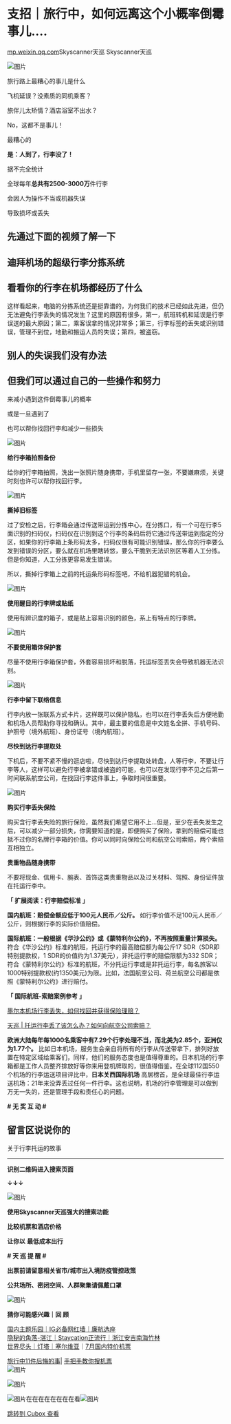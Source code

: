 支招｜旅行中，如何远离这个小概率倒霉事儿....
========================

[mp.weixin.qq.com](https://mp.weixin.qq.com/s?__biz=MjM5OTg2MjMxMg==&mid=2651389649&idx=1&sn=c91e70a3baef45d35150503cfbda1406&chksm=bcc957968bbede8064adc3b6c57a1c0dc6293fe3831741775272dda8ed1369ab94d183efd55c&mpshare=1&scene=24&srcid=0709iIhqhF7vEEoVWQSytLzC&sharer_sharetime=1594260362181&sharer_shareid=c86deeaa98ac86f272ae14b86bde90fd#rd)Skyscanner天巡 Skyscanner天巡

![图片](https://image.cubox.pro/article/2022122110064292621/40363.jpg?imageMogr2/quality/90/ignore-error/1)  

旅行路上最糟心的事儿是什么  

飞机延误？没素质的同机乘客？  

旅伴儿太矫情？酒店浴室不出水？  

No，这都不是事儿！  

最糟心的  

**是：人到了，行李没了！**   

据不完全统计  

全球每年**总共有2500-3000万**件行李  

会因人为操作不当或机器失误  

导致损坏或丢失  

先通过下面的视频了解一下
------------

迪拜机场的超级行李分拣系统
-------------

看看你的行李在机场都经历了什么
---------------

这样看起来，电脑的分拣系统还是挺靠谱的，为何我们的技术已经如此先进，但仍无法避免行李丢失的情况发生？这里的原因有很多，第一，航班转机和延误是行李误送的最大原因；第二，乘客误拿的情况非常多；第三，行李标签的丢失或识别错误，管理不到位，地勤和搬运人员的失误；第四，被盗窃。  

别人的失误我们没有办法
-----------

但我们可以通过自己的一些操作和努力
-----------------

来减小遇到这件倒霉事儿的概率

或是一旦遇到了

也可以帮你找回行李和减少一些损失

![图片](https://image.cubox.pro/article/2022122110064220901/24067.jpg?imageMogr2/quality/90/ignore-error/1)

**给行李箱拍照备份**

给你的行李箱拍照，洗出一张照片随身携带，手机里留存一张，不要嫌麻烦，关键时刻也许可以帮你找回行李。  

![图片](https://image.cubox.pro/article/2022122110064287968/10378.jpg?imageMogr2/quality/90/ignore-error/1)

**撕掉旧标签**

过了安检之后，行李箱会通过传送带运到分拣中心，在分拣口，有一个可在行李5面识别的扫码仪，扫码仪在识别到这个行李的条码后将它通过传送带运到指定的分区，如果你的行李箱上条形码太多，扫码仪很有可能识别错误，那么你的行李要么发到错误的分区，要么就在机场里瞎转悠，要么干脆到无法识别区等着人工分拣。但是你知道，人工分拣更容易发生错误。  

所以，撕掉行李箱上之前的托运条形码标签吧，不给机器犯错的机会。

![图片](https://image.cubox.pro/article/2022122110064273529/26081.jpg?imageMogr2/quality/90/ignore-error/1)

**使用醒目的行李牌或贴纸**

使用有辨识度的箱子，或是贴上容易识别的颜色，系上有特点的行李牌。  

![图片](https://image.cubox.pro/article/2022122110064243446/61461.jpg?imageMogr2/quality/90/ignore-error/1)

**不要使用箱体保护套**

尽量不使用行李箱保护套，外套容易损坏和脱落，托运标签丢失会导致机器无法识别。  

![图片](https://image.cubox.pro/article/2022122110064287420/54538.jpg?imageMogr2/quality/90/ignore-error/1)

**行李中留下联络信息**

行李内放一张联系方式卡片，这样既可以保护隐私，也可以在行李丢失后方便地勤和机场人员帮助你寻找和确认。其中，最主要的信息是中文姓名全拼、手机号码、护照号（境外航班）、身份证号（境内航班）。  

**尽快到达行李提取处**

下机后，不要不紧不慢的逛店啦，尽快到达行李提取处转盘，人等行李，不要让行李等人，这样可以避免行李被拿错或被盗的可能，也可以在发现行李不见之后第一时间联系航空公司，在找回行李这件事上，争取时间很重要。  

![图片](https://image.cubox.pro/article/2022122110064277488/99366.jpg?imageMogr2/quality/90/ignore-error/1)

**购买行李丢失保险**

购买含行李丢失险的旅行保险，虽然我们希望它用不上...但是，至少在丢失发生之后，可以减少一部分损失，你需要知道的是，即便购买了保险，拿到的赔偿可能也抵不过你的名牌行李箱的价值。你可以同时向保险公司和航空公司索赔，两个索赔互相独立。

**贵重物品随身携带**

不要将现金、信用卡、腕表、首饰这类贵重物品以及过关材料、驾照、身份证件放在托运行李中。  

**「 扩展阅读：行李赔偿标准 」**  

**国内航班：赔偿金额应低于100元人民币／公斤。** 如行李价值不足100元人民币／公斤，则根据行李的实际价值赔偿。

**国际航班：一般根据《华沙公约》或《蒙特利尔公约》，不再按照重量计算损失。** 符合《华沙公约》标准的航班，托运行李的最高赔偿额为每公斤17 SDR（SDR即特别提款权，1 SDR的价值约为1.37美元），非托运行李的赔偿限额为332 SDR；符合《蒙特利尔公约》标准的航班，不分托运行李或是非托运行李，每名旅客以1000特别提款权(约1350美元)为限。比如，法国航空公司、荷兰航空公司都是依照《蒙特利尔公约》进行赔付。

**「 国际航班-索赔案例参考 」**   

[墨尔本机场行李丢失，如何找回并获得保险理赔？](https://mp.weixin.qq.com/s?__biz=MzI4NzAzMTQwNQ==&mid=2650019950&idx=2&sn=ce758897b173f213bfffba97fc4a7bcc&scene=21#wechat_redirect)  

[天巡 \| 托运行李丢了该怎么办？如何向航空公司索赔？](http://mp.weixin.qq.com/s?__biz=MjM5OTg2MjMxMg==&mid=2651387534&idx=1&sn=1c942e2209905129b436e435761e29fd&chksm=bcc95fc98bbed6dfec5dffc19c0759aca8f79660589a37a53f4861d98e4f337d18b1d25886cf&scene=21#wechat_redirect)  

**欧洲大陆每年每1000名乘客中有7.29个行李处理不当，而北美为2.85个，亚洲仅为1.77个。** 比如日本机场，服务生会亲自将所有的行李从传送带拿下，排列好放置在特定区域给乘客们，同样，他们的服务态度也是值得尊重的。日本机场的行李箱都是工作人员整齐排放好等你来用登机牌取的，很值得借鉴。在全球112国550个机场的行李运送项目评比中，**日本关西国际机场** 高居榜首，是全球最佳行李运送机场：21年来没弄丢过任何一件行李。这也说明，机场的行李管理是可以做到万无一失的，还是管理手段和责任心的问题。  

****# 无 奖 互 动 #****

留言区说说你的
-------

关于行李托运的故事

*** ** * ** ***

**识别二维码进入搜索页面**

**↓↓↓**  

![图片](https://image.cubox.pro/article/2022122110064290946/37866.jpg?imageMogr2/quality/90/ignore-error/1)

**使用Skyscanner天巡强大的搜索功能**   

**比较机票和酒店价格**

**让你以** **最低成本出行**

****# 天 巡 提 醒 #****

**出票前请留意相关省市/城市出入境防疫管控政策**

**公共场所、密闭空间、人群聚集请佩戴口罩**  

![图片](https://image.cubox.pro/article/2022122110064269607/57502.jpg?imageMogr2/quality/90/ignore-error/1)


**猜你可能感兴趣｜回 顾**

[国内主题乐园](http://mp.weixin.qq.com/s?__biz=MjM5OTg2MjMxMg==&mid=2651388807&idx=1&sn=9ceddc3ac4f2f1412252f71d72f2868c&chksm=bcc952c08bbedbd6599fff5e9b751b9681b36271ef0cd719db2efec595cb0d51da8c93e8943f&scene=21#wechat_redirect)[｜IG必备网红墙](https://mp.weixin.qq.com/s?__biz=MjM5OTg2MjMxMg==&mid=2651387736&idx=1&sn=324693a9b17321a7b1957af27f93e030&chksm=bcc95e1f8bbed70993e6ce460c72f43b979dcf1a5214cd505d081dc00d55dddf7711f7a57f80&token=1551179467&lang=zh_CN&scene=21#wechat_redirect)[｜廉航选座](https://mp.weixin.qq.com/s?__biz=MjM5OTg2MjMxMg==&mid=2651387746&idx=1&sn=bb23684e88535c06bf6d3c5bda8f1040&chksm=bcc95e258bbed7334f69aa12f0f9d74da31243ca68d97b23b3b083beb38e1f2d2b108f4cc17b&token=1551179467&lang=zh_CN&scene=21#wechat_redirect)   
[隐秘的角落-湛江](http://mp.weixin.qq.com/s?__biz=MjM5OTg2MjMxMg==&mid=2651389555&idx=1&sn=27e11aec463633802b19393137108b64&chksm=bcc957348bbede221c2deebdab80b01009b6a39177731e7f1916e813d693e6d0f10e762aa1ef&scene=21#wechat_redirect)[｜Staycation正流行](http://mp.weixin.qq.com/s?__biz=MjM5OTg2MjMxMg==&mid=2651389113&idx=1&sn=096fe92119a0e7b47a0371ec09f3b3aa&chksm=bcc955fe8bbedce8fe865c09cb45b20332b66361832528899a35561334d9589cda38012406a8&scene=21#wechat_redirect)[｜浙江安吉南海竹林](http://mp.weixin.qq.com/s?__biz=MjM5OTg2MjMxMg==&mid=2651388914&idx=1&sn=07c55e75a17bef22cf9fd003be279e28&chksm=bcc952b58bbedba3057ae48090c9090a43cfe18fbfcc326f18af555bb1606873ee4bfcbbd7f5&scene=21#wechat_redirect)   
[世界尽头](https://mp.weixin.qq.com/s?__biz=MjM5OTg2MjMxMg==&mid=2651388047&idx=1&sn=4738252b5c5ac583d4756b8839dc20fa&chksm=bcc951c88bbed8de6fb3ae0e0eb2f1b969a1d4a948d70614fd21d14ed9458323f7e5d552f6e6&token=1551179467&lang=zh_CN&scene=21#wechat_redirect)[｜灯塔](https://mp.weixin.qq.com/s?__biz=MjM5OTg2MjMxMg==&mid=2651388448&idx=1&sn=e0b4fd20b838a87a4e60d50e31984a05&chksm=bcc953678bbeda719982d8f1eee82e6282e1302ce8aa59388644a64a2c52b2c0e22909d807b1&token=1551179467&lang=zh_CN&scene=21#wechat_redirect)[｜塞尔维亚](https://mp.weixin.qq.com/s?__biz=MjM5OTg2MjMxMg==&mid=2651388352&idx=1&sn=dfae51d046339ac8e58387f6d82f7eaa&chksm=bcc950878bbed991a6260c06ed0e8432a8e72328fc21e3c388dfc00525135fa3dd190d6fc985&token=1551179467&lang=zh_CN&scene=21#wechat_redirect)｜[7月国内特价机票](http://mp.weixin.qq.com/s?__biz=MjM5OTg2MjMxMg==&mid=2651389266&idx=1&sn=eaee9abf425c8c311e792a58b24fd68a&chksm=bcc954158bbedd030236fad87b6127238adadf20031c3a863616e795937b6fe2f732a4e5e3a2&scene=21#wechat_redirect)

[旅行中11件后悔的事](http://mp.weixin.qq.com/s?__biz=MjM5OTg2MjMxMg==&mid=2651388562&idx=1&sn=eafedca8bfbf4ba91f5edd1977f90805&chksm=bcc953d58bbedac376221f5e0e6f61f70ff59694c8c729bf79940e1b01d02163a381b720fbae&scene=21#wechat_redirect)\| [手把手教你搜机票](http://mp.weixin.qq.com/s?__biz=MjM5OTg2MjMxMg==&mid=2651389598&idx=1&sn=b0b695f3715ebf0766484e97f5774535&chksm=bcc957d98bbedecfd1be73ec6bfd7bc02648d8363bf69e470f9baba719d941c00a0e88150c3f&scene=21#wechat_redirect)  
![图片](https://image.cubox.pro/article/2022122110064221974/15322.jpg?imageMogr2/quality/90/ignore-error/1)

![图片](https://image.cubox.pro/article/2022122110064227247/58041.jpg?imageMogr2/quality/90/ignore-error/1)

![图片](https://image.cubox.pro/article/2022122110064292621/72098.jpg?imageMogr2/quality/90/ignore-error/1)在在在在在在在在看![图片](https://image.cubox.pro/article/2022122110064270035/10157.jpg?imageMogr2/quality/90/ignore-error/1)  

[跳转到 Cubox 查看](https://cubox.pro/my/card?id=6992500866724923197)
